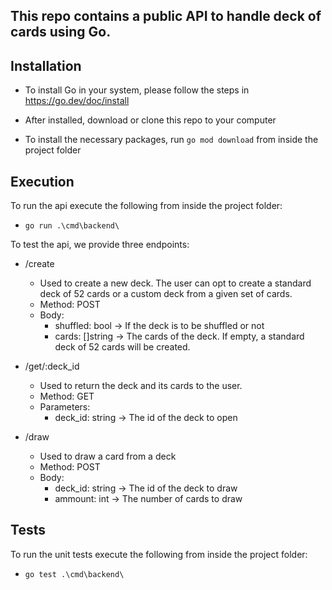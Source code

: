 ## This repo contains a public API to handle deck of cards using Go. 

## Installation

- To install Go in your system, please follow the steps in https://go.dev/doc/install

- After installed, download or clone this repo to your computer

- To install the necessary packages, run `go mod download` from inside the project folder

## Execution

To run the api execute the following from inside the project folder:
- `go run .\cmd\backend\`  

To test the api, we provide three endpoints:

- /create
  - Used to create a new deck. The user can opt to create a standard deck of 52 cards or a custom deck from a given set of cards.
  - Method: POST
  - Body:
    - shuffled: bool -> If the deck is to be shuffled or not
    - cards: []string -> The cards of the deck. If empty, a standard deck of 52 cards will be created.


- /get/:deck_id
  - Used to return the deck and its cards to the user.
  - Method: GET
  - Parameters: 
    - deck_id: string -> The id of the deck to open

- /draw
  - Used to draw a card from a deck
  - Method: POST
  - Body:
    - deck_id: string -> The id of the deck to draw
    - ammount: int -> The number of cards to draw

## Tests

To run the unit tests execute the following from inside the project folder:
- `go test .\cmd\backend\`  